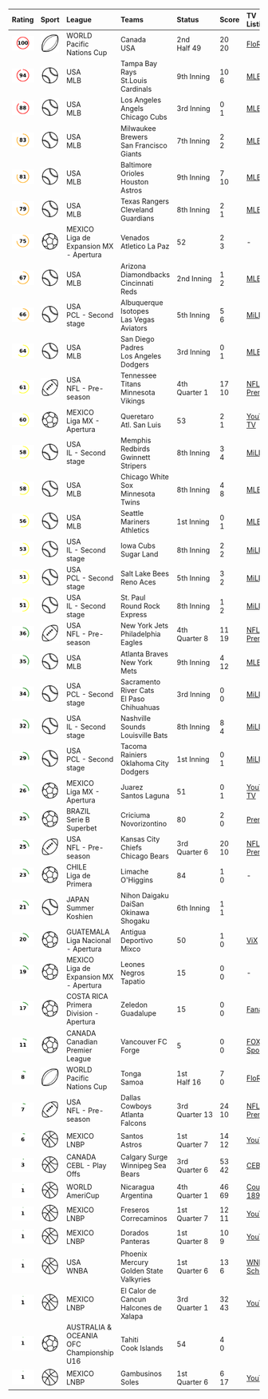 | Rating                                                                                                                                   | Sport                                                                                                                     | League                                      | Teams                                       | Status         | Score    | TV Listing                                                                                                                 |
|:-----------------------------------------------------------------------------------------------------------------------------------------|:--------------------------------------------------------------------------------------------------------------------------|:--------------------------------------------|:--------------------------------------------|:---------------|:---------|:---------------------------------------------------------------------------------------------------------------------------|
| <img src="https://raw.githubusercontent.com/BlakeDuncan25/Donut-SVG-Ratings/bac4e4a278175106499642192132b1786a9aec38/100.svg" alt="100"> | <img src="https://raw.githubusercontent.com/BlakeDuncan25/Donut-SVG-Ratings/master/rugby.png" alt="Rugby">                | WORLD<br>Pacific Nations Cup                | Canada<br>USA                               | 2nd Half 49    | 20<br>20 | <a href="https://www.florugby.com/events?date=2025-08-21">FloRugby</a>                                                     |
| <img src="https://raw.githubusercontent.com/BlakeDuncan25/Donut-SVG-Ratings/bac4e4a278175106499642192132b1786a9aec38/94.svg" alt="94">   | <img src="https://raw.githubusercontent.com/BlakeDuncan25/Donut-SVG-Ratings/master/baseball.png" alt="Baseball">          | USA<br>MLB                                  | Tampa Bay Rays<br>St.Louis Cardinals        | 9th Inning     | 10<br>6  | <a href="https://www.mlb.com/live-stream-games">MLB.TV</a>                                                                 |
| <img src="https://raw.githubusercontent.com/BlakeDuncan25/Donut-SVG-Ratings/bac4e4a278175106499642192132b1786a9aec38/88.svg" alt="88">   | <img src="https://raw.githubusercontent.com/BlakeDuncan25/Donut-SVG-Ratings/master/baseball.png" alt="Baseball">          | USA<br>MLB                                  | Los Angeles Angels<br>Chicago Cubs          | 3rd Inning     | 0<br>1   | <a href="https://www.mlb.com/live-stream-games">MLB.TV</a>                                                                 |
| <img src="https://raw.githubusercontent.com/BlakeDuncan25/Donut-SVG-Ratings/bac4e4a278175106499642192132b1786a9aec38/83.svg" alt="83">   | <img src="https://raw.githubusercontent.com/BlakeDuncan25/Donut-SVG-Ratings/master/baseball.png" alt="Baseball">          | USA<br>MLB                                  | Milwaukee Brewers<br>San Francisco Giants   | 7th Inning     | 2<br>2   | <a href="https://www.mlb.com/live-stream-games">MLB.TV</a>                                                                 |
| <img src="https://raw.githubusercontent.com/BlakeDuncan25/Donut-SVG-Ratings/bac4e4a278175106499642192132b1786a9aec38/81.svg" alt="81">   | <img src="https://raw.githubusercontent.com/BlakeDuncan25/Donut-SVG-Ratings/master/baseball.png" alt="Baseball">          | USA<br>MLB                                  | Baltimore Orioles<br>Houston Astros         | 9th Inning     | 7<br>10  | <a href="https://www.mlb.com/live-stream-games">MLB.TV</a>                                                                 |
| <img src="https://raw.githubusercontent.com/BlakeDuncan25/Donut-SVG-Ratings/bac4e4a278175106499642192132b1786a9aec38/79.svg" alt="79">   | <img src="https://raw.githubusercontent.com/BlakeDuncan25/Donut-SVG-Ratings/master/baseball.png" alt="Baseball">          | USA<br>MLB                                  | Texas Rangers<br>Cleveland Guardians        | 8th Inning     | 2<br>1   | <a href="https://www.mlb.com/live-stream-games">MLB.TV</a>                                                                 |
| <img src="https://raw.githubusercontent.com/BlakeDuncan25/Donut-SVG-Ratings/bac4e4a278175106499642192132b1786a9aec38/75.svg" alt="75">   | <img src="https://raw.githubusercontent.com/BlakeDuncan25/Donut-SVG-Ratings/master/soccer.png" alt="Soccer">              | MEXICO<br>Liga de Expansion MX - Apertura   | Venados<br>Atletico La Paz                  | 52             | 2<br>3   | -                                                                                                                          |
| <img src="https://raw.githubusercontent.com/BlakeDuncan25/Donut-SVG-Ratings/bac4e4a278175106499642192132b1786a9aec38/67.svg" alt="67">   | <img src="https://raw.githubusercontent.com/BlakeDuncan25/Donut-SVG-Ratings/master/baseball.png" alt="Baseball">          | USA<br>MLB                                  | Arizona Diamondbacks<br>Cincinnati Reds     | 2nd Inning     | 1<br>2   | <a href="https://www.mlb.com/live-stream-games">MLB.TV</a>                                                                 |
| <img src="https://raw.githubusercontent.com/BlakeDuncan25/Donut-SVG-Ratings/bac4e4a278175106499642192132b1786a9aec38/66.svg" alt="66">   | <img src="https://raw.githubusercontent.com/BlakeDuncan25/Donut-SVG-Ratings/master/baseball.png" alt="Baseball">          | USA<br>PCL - Second stage                   | Albuquerque Isotopes<br>Las Vegas Aviators  | 5th Inning     | 5<br>6   | <a href="https://www.milb.com/live-stream-games/2025/08/21">MiLB.TV</a>                                                    |
| <img src="https://raw.githubusercontent.com/BlakeDuncan25/Donut-SVG-Ratings/bac4e4a278175106499642192132b1786a9aec38/64.svg" alt="64">   | <img src="https://raw.githubusercontent.com/BlakeDuncan25/Donut-SVG-Ratings/master/baseball.png" alt="Baseball">          | USA<br>MLB                                  | San Diego Padres<br>Los Angeles Dodgers     | 3rd Inning     | 0<br>1   | <a href="https://www.mlb.com/live-stream-games">MLB.TV</a>                                                                 |
| <img src="https://raw.githubusercontent.com/BlakeDuncan25/Donut-SVG-Ratings/bac4e4a278175106499642192132b1786a9aec38/61.svg" alt="61">   | <img src="https://raw.githubusercontent.com/BlakeDuncan25/Donut-SVG-Ratings/master/football.png" alt="American Football"> | USA<br>NFL - Pre-season                     | Tennessee Titans<br>Minnesota Vikings       | 4th Quarter 1  | 17<br>10 | <a href="https://www.nfl.com/plus/replays/">NFL+ Premium</a>                                                               |
| <img src="https://raw.githubusercontent.com/BlakeDuncan25/Donut-SVG-Ratings/bac4e4a278175106499642192132b1786a9aec38/60.svg" alt="60">   | <img src="https://raw.githubusercontent.com/BlakeDuncan25/Donut-SVG-Ratings/master/soccer.png" alt="Soccer">              | MEXICO<br>Liga MX - Apertura                | Queretaro<br>Atl. San Luis                  | 53             | 2<br>1   | <a href="https://tv.youtube.com/browse/UCXyaZYAYAU1MQx1N37IbqAA">YouTube TV</a>                                            |
| <img src="https://raw.githubusercontent.com/BlakeDuncan25/Donut-SVG-Ratings/bac4e4a278175106499642192132b1786a9aec38/58.svg" alt="58">   | <img src="https://raw.githubusercontent.com/BlakeDuncan25/Donut-SVG-Ratings/master/baseball.png" alt="Baseball">          | USA<br>IL - Second stage                    | Memphis Redbirds<br>Gwinnett Stripers       | 8th Inning     | 3<br>4   | <a href="https://www.milb.com/live-stream-games/2025/08/21">MiLB.TV</a>                                                    |
| <img src="https://raw.githubusercontent.com/BlakeDuncan25/Donut-SVG-Ratings/bac4e4a278175106499642192132b1786a9aec38/58.svg" alt="58">   | <img src="https://raw.githubusercontent.com/BlakeDuncan25/Donut-SVG-Ratings/master/baseball.png" alt="Baseball">          | USA<br>MLB                                  | Chicago White Sox<br>Minnesota Twins        | 8th Inning     | 4<br>8   | <a href="https://www.mlb.com/live-stream-games">MLB.TV</a>                                                                 |
| <img src="https://raw.githubusercontent.com/BlakeDuncan25/Donut-SVG-Ratings/bac4e4a278175106499642192132b1786a9aec38/56.svg" alt="56">   | <img src="https://raw.githubusercontent.com/BlakeDuncan25/Donut-SVG-Ratings/master/baseball.png" alt="Baseball">          | USA<br>MLB                                  | Seattle Mariners<br>Athletics               | 1st Inning     | 0<br>1   | <a href="https://www.mlb.com/live-stream-games">MLB.TV</a>                                                                 |
| <img src="https://raw.githubusercontent.com/BlakeDuncan25/Donut-SVG-Ratings/bac4e4a278175106499642192132b1786a9aec38/53.svg" alt="53">   | <img src="https://raw.githubusercontent.com/BlakeDuncan25/Donut-SVG-Ratings/master/baseball.png" alt="Baseball">          | USA<br>IL - Second stage                    | Iowa Cubs<br>Sugar Land                     | 8th Inning     | 2<br>2   | <a href="https://www.milb.com/live-stream-games/2025/08/21">MiLB.TV</a>                                                    |
| <img src="https://raw.githubusercontent.com/BlakeDuncan25/Donut-SVG-Ratings/bac4e4a278175106499642192132b1786a9aec38/51.svg" alt="51">   | <img src="https://raw.githubusercontent.com/BlakeDuncan25/Donut-SVG-Ratings/master/baseball.png" alt="Baseball">          | USA<br>PCL - Second stage                   | Salt Lake Bees<br>Reno Aces                 | 5th Inning     | 3<br>2   | <a href="https://www.milb.com/live-stream-games/2025/08/21">MiLB.TV</a>                                                    |
| <img src="https://raw.githubusercontent.com/BlakeDuncan25/Donut-SVG-Ratings/bac4e4a278175106499642192132b1786a9aec38/51.svg" alt="51">   | <img src="https://raw.githubusercontent.com/BlakeDuncan25/Donut-SVG-Ratings/master/baseball.png" alt="Baseball">          | USA<br>IL - Second stage                    | St. Paul<br>Round Rock Express              | 8th Inning     | 1<br>2   | <a href="https://www.milb.com/live-stream-games/2025/08/21">MiLB.TV</a>                                                    |
| <img src="https://raw.githubusercontent.com/BlakeDuncan25/Donut-SVG-Ratings/bac4e4a278175106499642192132b1786a9aec38/36.svg" alt="36">   | <img src="https://raw.githubusercontent.com/BlakeDuncan25/Donut-SVG-Ratings/master/football.png" alt="American Football"> | USA<br>NFL - Pre-season                     | New York Jets<br>Philadelphia Eagles        | 4th Quarter 8  | 11<br>19 | <a href="https://www.nfl.com/plus/replays/">NFL+ Premium</a>                                                               |
| <img src="https://raw.githubusercontent.com/BlakeDuncan25/Donut-SVG-Ratings/bac4e4a278175106499642192132b1786a9aec38/35.svg" alt="35">   | <img src="https://raw.githubusercontent.com/BlakeDuncan25/Donut-SVG-Ratings/master/baseball.png" alt="Baseball">          | USA<br>MLB                                  | Atlanta Braves<br>New York Mets             | 9th Inning     | 4<br>12  | <a href="https://www.mlb.com/live-stream-games">MLB.TV</a>                                                                 |
| <img src="https://raw.githubusercontent.com/BlakeDuncan25/Donut-SVG-Ratings/bac4e4a278175106499642192132b1786a9aec38/34.svg" alt="34">   | <img src="https://raw.githubusercontent.com/BlakeDuncan25/Donut-SVG-Ratings/master/baseball.png" alt="Baseball">          | USA<br>PCL - Second stage                   | Sacramento River Cats<br>El Paso Chihuahuas | 3rd Inning     | 0<br>0   | <a href="https://www.milb.com/live-stream-games/2025/08/21">MiLB.TV</a>                                                    |
| <img src="https://raw.githubusercontent.com/BlakeDuncan25/Donut-SVG-Ratings/bac4e4a278175106499642192132b1786a9aec38/32.svg" alt="32">   | <img src="https://raw.githubusercontent.com/BlakeDuncan25/Donut-SVG-Ratings/master/baseball.png" alt="Baseball">          | USA<br>IL - Second stage                    | Nashville Sounds<br>Louisville Bats         | 8th Inning     | 8<br>4   | <a href="https://www.milb.com/live-stream-games/2025/08/21">MiLB.TV</a>                                                    |
| <img src="https://raw.githubusercontent.com/BlakeDuncan25/Donut-SVG-Ratings/bac4e4a278175106499642192132b1786a9aec38/29.svg" alt="29">   | <img src="https://raw.githubusercontent.com/BlakeDuncan25/Donut-SVG-Ratings/master/baseball.png" alt="Baseball">          | USA<br>PCL - Second stage                   | Tacoma Rainiers<br>Oklahoma City Dodgers    | 1st Inning     | 0<br>1   | <a href="https://www.milb.com/live-stream-games/2025/08/21">MiLB.TV</a>                                                    |
| <img src="https://raw.githubusercontent.com/BlakeDuncan25/Donut-SVG-Ratings/bac4e4a278175106499642192132b1786a9aec38/26.svg" alt="26">   | <img src="https://raw.githubusercontent.com/BlakeDuncan25/Donut-SVG-Ratings/master/soccer.png" alt="Soccer">              | MEXICO<br>Liga MX - Apertura                | Juarez<br>Santos Laguna                     | 51             | 0<br>1   | <a href="https://tv.youtube.com/browse/UCXyaZYAYAU1MQx1N37IbqAA">YouTube TV</a>                                            |
| <img src="https://raw.githubusercontent.com/BlakeDuncan25/Donut-SVG-Ratings/bac4e4a278175106499642192132b1786a9aec38/25.svg" alt="25">   | <img src="https://raw.githubusercontent.com/BlakeDuncan25/Donut-SVG-Ratings/master/soccer.png" alt="Soccer">              | BRAZIL<br>Serie B Superbet                  | Criciuma<br>Novorizontino                   | 80             | 2<br>0   | <a href="https://www.sling.com/international/brazilian">Premiere</a>                                                       |
| <img src="https://raw.githubusercontent.com/BlakeDuncan25/Donut-SVG-Ratings/bac4e4a278175106499642192132b1786a9aec38/25.svg" alt="25">   | <img src="https://raw.githubusercontent.com/BlakeDuncan25/Donut-SVG-Ratings/master/football.png" alt="American Football"> | USA<br>NFL - Pre-season                     | Kansas City Chiefs<br>Chicago Bears         | 3rd Quarter 6  | 20<br>10 | <a href="https://www.nfl.com/plus/replays/">NFL+ Premium</a>                                                               |
| <img src="https://raw.githubusercontent.com/BlakeDuncan25/Donut-SVG-Ratings/bac4e4a278175106499642192132b1786a9aec38/23.svg" alt="23">   | <img src="https://raw.githubusercontent.com/BlakeDuncan25/Donut-SVG-Ratings/master/soccer.png" alt="Soccer">              | CHILE<br>Liga de Primera                    | Limache<br>O'Higgins                        | 84             | 1<br>0   | -                                                                                                                          |
| <img src="https://raw.githubusercontent.com/BlakeDuncan25/Donut-SVG-Ratings/bac4e4a278175106499642192132b1786a9aec38/21.svg" alt="21">   | <img src="https://raw.githubusercontent.com/BlakeDuncan25/Donut-SVG-Ratings/master/baseball.png" alt="Baseball">          | JAPAN<br>Summer Koshien                     | Nihon Daigaku DaiSan<br>Okinawa Shogaku     | 6th Inning     | 1<br>1   | <a href="#N/A"></a>                                                                                                        |
| <img src="https://raw.githubusercontent.com/BlakeDuncan25/Donut-SVG-Ratings/bac4e4a278175106499642192132b1786a9aec38/20.svg" alt="20">   | <img src="https://raw.githubusercontent.com/BlakeDuncan25/Donut-SVG-Ratings/master/soccer.png" alt="Soccer">              | GUATEMALA<br>Liga Nacional - Apertura       | Antigua<br>Deportivo Mixco                  | 50             | 1<br>0   | <a href="https://vix.com/es-es/deportes">ViX</a>                                                                           |
| <img src="https://raw.githubusercontent.com/BlakeDuncan25/Donut-SVG-Ratings/bac4e4a278175106499642192132b1786a9aec38/19.svg" alt="19">   | <img src="https://raw.githubusercontent.com/BlakeDuncan25/Donut-SVG-Ratings/master/soccer.png" alt="Soccer">              | MEXICO<br>Liga de Expansion MX - Apertura   | Leones Negros<br>Tapatio                    | 15             | 0<br>0   | -                                                                                                                          |
| <img src="https://raw.githubusercontent.com/BlakeDuncan25/Donut-SVG-Ratings/bac4e4a278175106499642192132b1786a9aec38/17.svg" alt="17">   | <img src="https://raw.githubusercontent.com/BlakeDuncan25/Donut-SVG-Ratings/master/soccer.png" alt="Soccer">              | COSTA RICA<br>Primera Division - Apertura   | Zeledon<br>Guadalupe                        | 15             | 0<br>0   | <a href="https://watch.fanatiz.com/channels">Fanatiz</a>                                                                   |
| <img src="https://raw.githubusercontent.com/BlakeDuncan25/Donut-SVG-Ratings/bac4e4a278175106499642192132b1786a9aec38/11.svg" alt="11">   | <img src="https://raw.githubusercontent.com/BlakeDuncan25/Donut-SVG-Ratings/master/soccer.png" alt="Soccer">              | CANADA<br>Canadian Premier League           | Vancouver FC<br>Forge                       | 5              | 0<br>0   | <a href="https://www.foxsports.com/replays">FOX Sports</a>                                                                 |
| <img src="https://raw.githubusercontent.com/BlakeDuncan25/Donut-SVG-Ratings/bac4e4a278175106499642192132b1786a9aec38/8.svg" alt="8">     | <img src="https://raw.githubusercontent.com/BlakeDuncan25/Donut-SVG-Ratings/master/rugby.png" alt="Rugby">                | WORLD<br>Pacific Nations Cup                | Tonga<br>Samoa                              | 1st Half 16    | 7<br>0   | <a href="https://www.florugby.com/events?date=2025-08-21">FloRugby</a>                                                     |
| <img src="https://raw.githubusercontent.com/BlakeDuncan25/Donut-SVG-Ratings/bac4e4a278175106499642192132b1786a9aec38/7.svg" alt="7">     | <img src="https://raw.githubusercontent.com/BlakeDuncan25/Donut-SVG-Ratings/master/football.png" alt="American Football"> | USA<br>NFL - Pre-season                     | Dallas Cowboys<br>Atlanta Falcons           | 3rd Quarter 13 | 24<br>10 | <a href="https://www.nfl.com/plus/replays/">NFL+ Premium</a>                                                               |
| <img src="https://raw.githubusercontent.com/BlakeDuncan25/Donut-SVG-Ratings/bac4e4a278175106499642192132b1786a9aec38/6.svg" alt="6">     | <img src="https://raw.githubusercontent.com/BlakeDuncan25/Donut-SVG-Ratings/master/basketball.png" alt="Basketball">      | MEXICO<br>LNBP                              | Santos<br>Astros                            | 1st Quarter 7  | 14<br>12 | <a href="https://www.youtube.com/@LNBPOFICIAL/streams">YouTube</a>                                                         |
| <img src="https://raw.githubusercontent.com/BlakeDuncan25/Donut-SVG-Ratings/bac4e4a278175106499642192132b1786a9aec38/3.svg" alt="3">     | <img src="https://raw.githubusercontent.com/BlakeDuncan25/Donut-SVG-Ratings/master/basketball.png" alt="Basketball">      | CANADA<br>CEBL - Play Offs                  | Calgary Surge<br>Winnipeg Sea Bears         | 3rd Quarter 6  | 53<br>42 | <a href="https://plus.cebl.ca/ondemand?filter=1&category=full-game-replays">CEBL+</a>                                      |
| <img src="https://raw.githubusercontent.com/BlakeDuncan25/Donut-SVG-Ratings/bac4e4a278175106499642192132b1786a9aec38/1.svg" alt="1">     | <img src="https://raw.githubusercontent.com/BlakeDuncan25/Donut-SVG-Ratings/master/basketball.png" alt="Basketball">      | WORLD<br>AmeriCup                           | Nicaragua<br>Argentina                      | 4th Quarter 1  | 46<br>69 | <a href="https://www.dazn.com/en-US/competition/Competition:bwowjwcssos25g6yp5i7hgl6t">Courtside 1891</a>                  |
| <img src="https://raw.githubusercontent.com/BlakeDuncan25/Donut-SVG-Ratings/bac4e4a278175106499642192132b1786a9aec38/1.svg" alt="1">     | <img src="https://raw.githubusercontent.com/BlakeDuncan25/Donut-SVG-Ratings/master/basketball.png" alt="Basketball">      | MEXICO<br>LNBP                              | Freseros<br>Correcaminos                    | 1st Quarter 7  | 12<br>11 | <a href="https://www.youtube.com/@LNBPOFICIAL/streams">YouTube</a>                                                         |
| <img src="https://raw.githubusercontent.com/BlakeDuncan25/Donut-SVG-Ratings/bac4e4a278175106499642192132b1786a9aec38/1.svg" alt="1">     | <img src="https://raw.githubusercontent.com/BlakeDuncan25/Donut-SVG-Ratings/master/basketball.png" alt="Basketball">      | MEXICO<br>LNBP                              | Dorados<br>Panteras                         | 1st Quarter 8  | 10<br>9  | <a href="https://www.youtube.com/@LNBPOFICIAL/streams">YouTube</a>                                                         |
| <img src="https://raw.githubusercontent.com/BlakeDuncan25/Donut-SVG-Ratings/bac4e4a278175106499642192132b1786a9aec38/1.svg" alt="1">     | <img src="https://raw.githubusercontent.com/BlakeDuncan25/Donut-SVG-Ratings/master/basketball.png" alt="Basketball">      | USA<br>WNBA                                 | Phoenix Mercury<br>Golden State Valkyries   | 1st Quarter 6  | 13<br>6  | <a href="https://www.sportsmediawatch.com/wnba-tv-schedule-2024-watch-stream-live/#ThursdayAugust212025">WNBA Schedule</a> |
| <img src="https://raw.githubusercontent.com/BlakeDuncan25/Donut-SVG-Ratings/bac4e4a278175106499642192132b1786a9aec38/1.svg" alt="1">     | <img src="https://raw.githubusercontent.com/BlakeDuncan25/Donut-SVG-Ratings/master/basketball.png" alt="Basketball">      | MEXICO<br>LNBP                              | El Calor de Cancun<br>Halcones de Xalapa    | 3rd Quarter 1  | 32<br>43 | <a href="https://www.youtube.com/@LNBPOFICIAL/streams">YouTube</a>                                                         |
| <img src="https://raw.githubusercontent.com/BlakeDuncan25/Donut-SVG-Ratings/bac4e4a278175106499642192132b1786a9aec38/1.svg" alt="1">     | <img src="https://raw.githubusercontent.com/BlakeDuncan25/Donut-SVG-Ratings/master/soccer.png" alt="Soccer">              | AUSTRALIA & OCEANIA<br>OFC Championship U16 | Tahiti<br>Cook Islands                      | 54             | 4<br>0   | <a href="#N/A"></a>                                                                                                        |
| <img src="https://raw.githubusercontent.com/BlakeDuncan25/Donut-SVG-Ratings/bac4e4a278175106499642192132b1786a9aec38/1.svg" alt="1">     | <img src="https://raw.githubusercontent.com/BlakeDuncan25/Donut-SVG-Ratings/master/basketball.png" alt="Basketball">      | MEXICO<br>LNBP                              | Gambusinos<br>Soles                         | 1st Quarter 6  | 6<br>17  | <a href="https://www.youtube.com/@LNBPOFICIAL/streams">YouTube</a>                                                         |